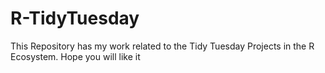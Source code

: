 # R-TidyTuesday
This Repository has my work related to the Tidy Tuesday Projects in the R Ecosystem. Hope you will like it
